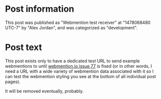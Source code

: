 # Post information

This post was published as "Webmention test receiver" at "1478068480 UTC-7" by "Alex Jordan", and was categorized as "development".

# Post text

This post exists only to have a dedicated test URL to send example webmentions to until [webmention.io issue 77][1] is fixed (or in other words, I need a URL with a wide variety of webmention data associated with it so I can test the webmention styling you see at the bottom of all individual post pages).

It will be removed eventually, probably.

 [1]: https://github.com/aaronpk/webmention.io/issues/77
